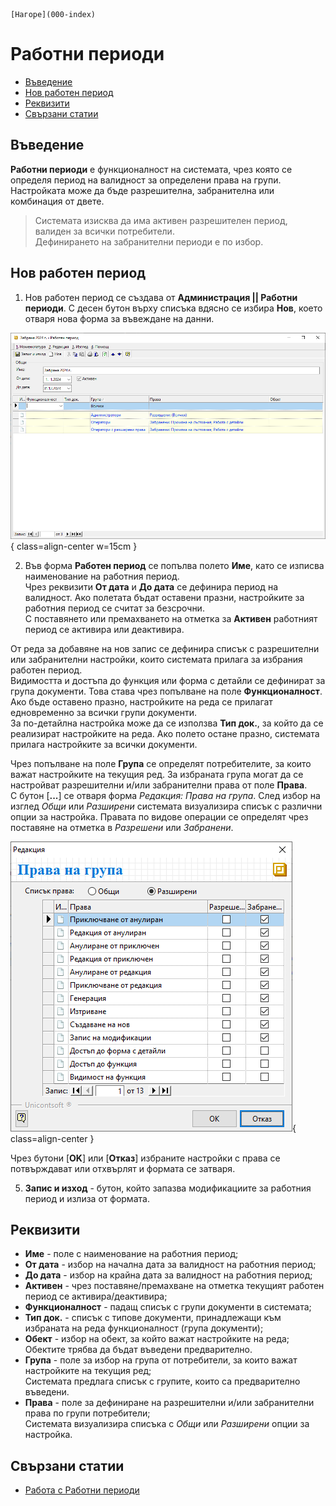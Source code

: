 ```{only} html
[Нагоре](000-index)
```

# Работни периоди

- [Въведение](https://docs.unicontsoft.com/guide/erp/001-ref/004-settings/003-working-periods.html#id2)  
- [Нов работен период](https://docs.unicontsoft.com/guide/erp/001-ref/004-settings/003-working-periods.html#id3)  
- [Реквизити](https://docs.unicontsoft.com/guide/erp/001-ref/004-settings/003-working-periods.html#id4)  
- [Свързани статии](https://docs.unicontsoft.com/guide/erp/001-ref/004-settings/003-working-periods.html#id5)  

## **Въведение**

**Работни периоди** е функционалност на системата, чрез която се определя период на валидност за определени права на групи. Настройката може да бъде разрешителна, забранителна или комбинация от двете.  

> Системата изисква да има активен разрешителен период, валиден за всички потребители.  
Дефинирането на забранителни периоди е по избор.  

## **Нов работен период**  

1) Нов работен период се създава от **Администрация || Работни периоди**. С десен бутон върху списъка вдясно се избира **Нов**, което отваря нова форма за въвеждане на данни.  

![](903-working-periods1.png){ class=align-center w=15cm }

2) Във форма **Работен период** се попълва полето **Име**, като се изписва наименование на работния период.  
Чрез реквизити **От дата** и **До дата** се дефинира период на валидност. Ако полетата бъдат оставени празни, настройките за работния период се считат за безсрочни.   
С поставянето или премахването на отметка за **Активен** работният период се активира или деактивира.  

От реда за добавяне на нов запис се дефинира списък с разрешителни или забранителни настройки, които системата прилага за избрания работен период.  
Видимостта и достъпа до функция или форма с детайли се дефинират за група документи. Това става чрез попълване на поле **Функционалност**. Ако бъде оставено празно, настройките на реда се прилагат едновременно за всички групи документи.  
За по-детайлна настройка може да се използва **Тип док.**, за който да се реализират настройките на реда. Ако полето остане празно, системата прилага настройките за всички документи.  

Чрез попълване на поле **Група** се определят потребителите, за които важат настройките на текущия ред. 
За избраната група могат да се настройват разрешителни и/или забранителни права от поле **Права**.   
С бутон [**...**] се отваря форма *Редакция: Права на група*. След избор на изглед *Общи* или *Разширени* системата визуализира списък с различни опции за настройка. Правата по видове операции се определят чрез поставяне на отметка в *Разрешени* или *Забранени*.  

![](903-working-periods2.png){ class=align-center }

Чрез бутони [**OK**] или [**Отказ**] избраните настройки с права се потвърждават или отхвърлят и формата се затваря.   

5) **Запис и изход** - бутон, който запазва модификациите за работния период и излиза от формата.

## **Реквизити**  

- **Име** - поле с наименование на работния период;  
- **От дата** - избор на начална дата за валидност на работния период;  
- **До дата** - избор на крайна дата за валидност на работния период;  
- **Активен** - чрез поставяне/премахване на отметка текущият работен период се активира/деактивира;  
- **Функционалност** - падащ списък с групи документи в системата;  
- **Тип док.** - списък с типове документи, принадлежащи към избраната на реда функционалност (група документи);  
- **Обект** - избор на обект, за който важат настройките на реда;  
Обектите трябва да бъдат въведени предварително.  
- **Група** - поле за избор на група от потребители, за които важат настройките на текущия ред;  
Системата предлага списък с групите, които са предварително въведени.  
- **Права** - поле за дефиниране на разрешителни и/или забранителни права по групи потребители;  
Системата визуализира списъка с *Общи* или *Разширени* опции за настройка.  

## **Свързани статии**

- [Работа с Работни периоди ](https://docs.unicontsoft.com/guide/erp/005-how-to/006-working-periods.html)  